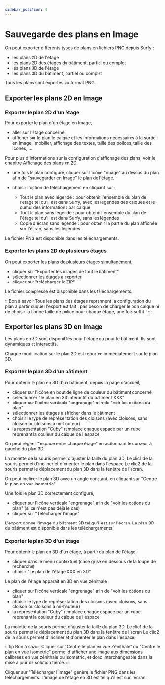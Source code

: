 ```yaml
---
sidebar_position: 4
---
```


# Sauvegarde des plans en Image

On peut exporter différents types de plans en fichiers PNG depuis Surfy :
-   les plans 2D de l'étage
-   les plans 2D des étages du bâtiment, partiel ou complet
-   les plans 3D de l'étage
-   les plans 3D du bâtiment, partiel ou complet

Tous les plans sont exportés au format PNG.

## Exporter les plans 2D en Image

### Exporter le plan 2D d'un étage

Pour exporter le plan d'un étage en Image,

-   aller sur l'étage concerné
-   afficher sur le plan le calque et les informations nécessaires à la sortie en Image : mobilier, affichage des textes, taille des polices, taille des icones, ...

Pour plus d'informations sur la configuration d'affichage des plans, voir le chapitre [Affichage des plans en 2D](http://help.surfy.pro/docs/views/2Dviews).

-   une fois le plan configuré, cliquer sur l'icône "nuage" au dessus du plan afin de "sauvegarder en Image" le plan de l'étage.

-   choisir l'option de téléchargement en cliquant sur :

    -   Tout le plan avec légende : pour obtenir l'ensemble du plan de l'étage tel qu'il est dans Surfy, avec les légendes des calques et le cumul des informations par calque
    -   Tout le plan sans légende : pour obtenir l'ensemble du plan de l'étage tel qu'il est dans Surfy, sans les légendes
    -   Copie d'écran sans légende : pour obtenir la partie du plan affichée sur l'écran, sans les légendes

Le fichier PNG est disponible dans les téléchargements.

### Exporter les plans 2D de plusieurs étages

On peut exporter les plans de plusieurs étages simultanément,
-   cliquer sur "Exporter les images de tout le bâtiment"
-   sélectionner les étages à exporter
-   cliquer sur "télécharger le ZIP"

Le fichier compressé est disponible dans les téléchargements.

:::Bon à savoir
Tous les plans des étages reprennent la configuration du plan à partir duquel l'export est fait : pas besoin de charger le bon calque ni de choisir la bonne taille de police pour chaque étage, une fois suffit !
:::

## Exporter les plans 3D en Image

Les plans en 3D sont disponibles pour l'étage ou pour le bâtiment.
Ils sont dynamiques et interactifs.

Chaque modification sur le plan 2D est reportée immédiatement sur le plan 3D.

### Exporter le plan 3D d'un bâtiment

Pour obtenir le plan en 3D d'un bâtiment, depuis la page d'accueil,

-   cliquer sur l'icône en bout de ligne de couleur du bâtiment concerné
-   sélectionner "le plan en 3D interactif du bâtiment XXX"
-   cliquer sur l'icône verticale "engrenage" afin de "voir les options du plan"
-   sélectionner les étages à afficher dans le bâtiment
-   choisir le type de représentation des cloisons (avec cloisons, sans cloison ou cloisons à mi-hauteur)
-   la représentation "Cuby" remplace chaque espace par un cube reprenant la couleur du calque de l'espace

On peut régler l'"espace entre chaque étage" en actionnant le curseur à gauche du plan 3D.

La molette de la souris permet d'ajuster la taille du plan 3D.
Le clic1 de la souris permet d'incliner et d'orienter le plan dans l'espace
Le clic2 de la souris permet le déplacement du plan 3D dans la fenêtre de l'écran.

On peut incliner le plan 3D avec un angle constant, en cliquant sur "Centre le plan en vue Isometric"

Une fois le plan 3D correctement configuré,

-   cliquer sur l'icône verticale "engrenage" afin de "voir les options du plan" (si ce n'est pas déjà le cas)
-   cliquer sur "Télécharger l'image"

L'export donne l'image du bâtiment 3D tel qu'il est sur l'écran.
Le plan 3D du bâtiment est disponible dans les téléchargements.


### Exporter le plan 3D d'un étage

Pour obtenir le plan en 3D d'un étage, à partir du plan de l'étage,

-   cliquer dans le menu contextuel (case grise en dessous de la loupe de recherche)
-   choisir "Le plan de l'étage XXX en 3D"

Le plan de l'étage apparait en 3D en vue zénithale

-   cliquer sur l'icône verticale "engrenage" afin de "voir les options du plan"
-   choisir le type de représentation des cloisons (avec cloisons, sans cloison ou cloisons à mi-hauteur)
-   la représentation "Cuby" remplace chaque espace par un cube reprenant la couleur du calque de l'espace

La molette de la souris permet d'ajuster la taille du plan 3D.
Le clic1 de la souris permet le déplacement du plan 3D dans la fenêtre de l'écran
Le clic2 de la souris permet d'incliner et d'orienter le plan dans l'espace.

:::tip Bon à savoir
Cliquer sur "Centre le plan en vue Zénithale" ou "Centre le plan en vue Isometric" permet d'afficher une image aux dimensions calibrées en vue zénithale ou Isométric, et donc interchangeable dans la mise à jour de solution tierce.
:::


Cliquer sur "Télécharger l'image" génère le fichier PNG dans les téléchargements.
L'image de l'étage en 3D est tel qu'il est sur l'écran.
